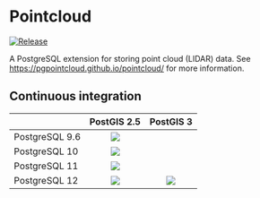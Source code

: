 # Pointcloud #

[![Release][release-image]][releases]

[release-image]: https://img.shields.io/badge/release-1.2.1-green.svg?style=plastic
[releases]: https://github.com/pgpointcloud/pointcloud/releases

A PostgreSQL extension for storing point cloud (LIDAR) data. See
https://pgpointcloud.github.io/pointcloud/ for more information.

## Continuous integration

|                | PostGIS 2.5   | PostGIS 3 |
| -------------- |:-------------:|:---------:|
| PostgreSQL 9.6 | ![](https://img.shields.io/github/workflow/status/pgpointcloud/pointcloud/%5Bubuntu-16.04%5D%20PostgreSQL%209.6%20and%20PostGIS%202.5?label=Ubuntu%2016.04&logo=github&style=plastic) | |
| PostgreSQL 10  | ![](https://img.shields.io/github/workflow/status/pgpointcloud/pointcloud/%5Bubuntu-16.04%5D%20PostgreSQL%2010%20and%20PostGIS%202.5?label=Ubuntu%2016.04&logo=github&style=plastic) | |
| PostgreSQL 11  | ![](https://img.shields.io/github/workflow/status/pgpointcloud/pointcloud/%5Bubuntu-16.04%5D%20PostgreSQL%2011%20and%20PostGIS%202.5?label=Ubuntu%2016.04&logo=github&style=plastic) | |
| PostgreSQL 12  | ![](https://img.shields.io/github/workflow/status/pgpointcloud/pointcloud/%5Bubuntu-18.04%5D%20PostgreSQL%2012%20and%20PostGIS%202.5?label=Ubuntu%2018.04&logo=github&style=plastic) | ![](https://img.shields.io/github/workflow/status/pgpointcloud/pointcloud/%5Bubuntu-18.04%5D%20PostgreSQL%2012%20and%20PostGIS%203?label=Ubuntu%2018.04&logo=github&style=plastic) |
